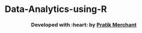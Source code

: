 # Data-Analytics-using-R

<h3 align="center"><b>Developed with :heart: by <a href="https://github.com/pratik6725">Pratik Merchant</a></b></h1>

